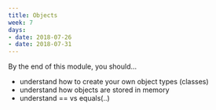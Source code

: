 ```yaml
---
title: Objects
week: 7
days:
- date: 2018-07-26
- date: 2018-07-31
---
```


By the end of this module, you should...

<UL><LI>understand how to create your own object types (classes)</LI>
<LI>understand how objects are stored in memory</LI>
<LI>understand == vs equals(..)</LI>
</UL>
